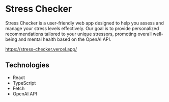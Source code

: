 # Stress Checker
Stress Checker is a user-friendly web app designed to help you assess and manage your stress levels effectively. Our goal is to provide personalized recommendations tailored to your unique stressors, promoting overall well-being and mental health based on the OpenAI API.

https://stress-checker.vercel.app/
## Technologies
<ul>
  <li>React</li>
  <li>TypeScript</li>
  <li>Fetch</li>
  <li>OpenAI API</li>
</ul>
